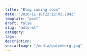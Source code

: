 ```yaml
---
title: "Blog coming soon"
date: "2020-11-18T22:12:03.284Z"
template: "post"
draft: false
slug: "auto-ml"
category:
tags:
description:
socialImage: "/media/gutenberg.jpg"
---
```

